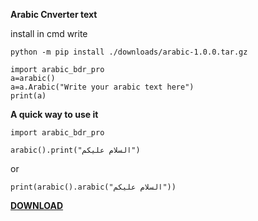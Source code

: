 **Arabic Cnverter text**


install in cmd write 

```
python -m pip install ./downloads/arabic-1.0.0.tar.gz
```

```
import arabic_bdr_pro
a=arabic()
a=a.Arabic("Write your arabic text here")
print(a)
```

**A quick way to use it**

```
import arabic_bdr_pro

arabic().print("السلام عليكم")
```

or 
``` 
print(arabic().arabic("السلام عليكم"))
```


**[DOWNLOAD](https://drive.google.com/file/d/1oUNFwA8g-HYa5hvR6f_SGKK7qgNfAYYQ/view?usp=share_link)**
